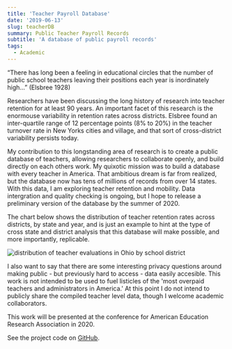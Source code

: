 ```yaml
---
title: 'Teacher Payroll Database'
date: '2019-06-13'
slug: teacherDB
summary: Public Teacher Payroll Records
subtitle: 'A database of public payroll records'
tags:
  - Academic
---
```


“There has long been a feeling in educational circles that the number of public school teachers leaving their positions each year is inordinately high...” (Elsbree 1928)

Researchers have been discussing the long history of research into teacher retention for at least 90 years. An important facet of this research is the enormouse variability in retention rates across districts. Elsbree found an inter-quartile range of 12 percentage points (8% to 20%) in the teacher turnover rate in New Yorks cities and village, and that sort of cross-district variability persists today. 

My contribution to this longstanding area of research is to create a public database of teachers, allowing researchers to collaborate openly, and build directly on each others work. My quixotic mission was to build a database with every teacher in America. That ambitious dream is far from realized, but the database now has tens of millions of records from over 14 states. With this data, I am exploring teacher retention and mobility. Data intergration and quality checking is ongoing, but I hope to release a preliminary version of the database by the summer of 2020. 

The chart below shows the distribution of teacher retention rates across districts, by state and year, and is just an example to hint at the type of cross state and district analysis that this database will make possible, and more importantly, replicable. 

![distribution of teacher evaluations in Ohio by school district](/project/teacher-mobility-database/ridge_state_2015.jpg)

I also want to say that there are some interesting privacy questions around making public - but previously hard to access - data easily accesible. This work is not intended to be used to fuel listicles of the 'most overpaid teachers and administrators in America.' At this point I do not intend to publicly share the compiled teacher level data, though I welcome academic collaborators.

This work will be presented at the conference for American Education Research Association in 2020.

See the project code on [GitHub](https://github.com/williamlief/teacherDB). 

